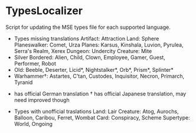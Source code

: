 # TypesLocalizer
Script for updating the MSE types file for each supported language.

- Types missing translations
Artifact: Attraction
Land: Sphere
Planeswalker: Comet, Urza
Planes: Karsus, Kinshala, Luvion, Pyrulea, Serra's Realm, Xerex
Dungeon: Undercity
Creature: Mite
- Silver Bordered: Alien, Child, Clown, Employee, Gamer, Guest, Performer, Robot
- Old: Beeble, Deserter, Licid*, Nightstalker*, Orb*, Prism*, Splinter*
- Warhammer†: Astartes, C'tan, Custodes, Inquisitor, Necron, Primarch, Tyranid
* has official German translation
† has official Japanese translation, may need improved though

- Types with unofficial traslations
Land: Lair
Creature: Atog, Aurochs, Balloon, Caribou, Ferret, Wombat
Card: Conspiracy, Scheme
Supertype: World, Ongoing
